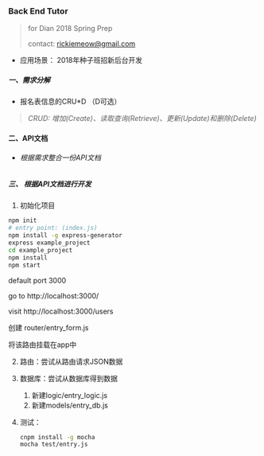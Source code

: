 ### Back End Tutor

> for Dian 2018 Spring Prep 
>
> contact: rickiemeow@gmail.com

- 应用场景： 2018年种子班招新后台开发

##### 一、需求分解

- 报名表信息的CRU*D （D可选）

> *CRUD: 增加(Create)、读取查询(Retrieve)、更新(Update)和删除(Delete)*

#### 二、API文档

- ###### 根据需求整合一份API文档

##### 三、 根据API文档进行开发

1. 初始化项目

```bash
npm init
# entry point: (index.js)
npm install -g express-generator
express example_project
cd example_project
npm install
npm start
```

default port 3000

go to http://localhost:3000/

visit http://localhost:3000/users



创建 router/entry_form.js

将该路由挂载在app中

2. 路由：尝试从路由请求JSON数据

3. 数据库：尝试从数据库得到数据
   1. 新建logic/entry_logic.js
   2. 新建models/entry_db.js

4. 测试：

   ```bash
   cnpm install -g mocha
   mocha test/entry.js
   ```

   ​